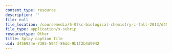```yaml
---
content_type: resource
description: ''
file: null
file_location: /coursemedia/5-07sc-biological-chemistry-i-fall-2013/d456924e7385594f86dd9b1f2b4d9942_VVOazB6_D3Q.vtt
file_type: application/x-subrip
resourcetype: Other
title: 3play caption file
uid: d456924e-7385-594f-86dd-9b1f2b4d9942
---
```

